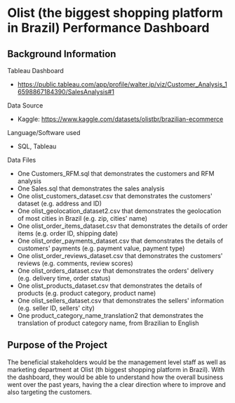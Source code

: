# **Olist (the biggest shopping platform in Brazil) Performance Dashboard**

## Background Information

Tableau Dashboard
- https://public.tableau.com/app/profile/walter.ip/viz/Customer_Analysis_16598867184390/SalesAnalysis#1

Data Source
- Kaggle: https://www.kaggle.com/datasets/olistbr/brazilian-ecommerce

Language/Software used
- SQL, Tableau

Data Files
- One Customers_RFM.sql that demonstrates the customers and RFM analysis
- One Sales.sql that demonstrates the sales analysis
- One olist_customers_dataset.csv that demonstrates the customers' dataset (e.g. address and ID)
- One olist_geolocation_dataset2.csv that demonstrates the geolocation of most cities in Brazil (e.g. zip, cities' name)
- One olist_order_items_dataset.csv that demonstrates the details of order items (e.g. order ID, shipping date)
- One olist_order_payments_dataset.csv that demonstrates the details of customers' payments (e.g. payment value, payment type)
- One olist_order_reviews_dataset.csv that demonstrates the customers' reviews (e.g. comments, review scores)
- One olist_orders_dataset.csv that demonstrates the orders' delivery (e.g. delivery time, order status)
- One olist_products_dataset.csv that demonstrates the details of products (e.g. product category, product name)
- One olist_sellers_dataset.csv that demonstrates the sellers' information (e.g. seller ID, sellers' city)
- One product_category_name_translation2 that demonstrates the translation of product category name, from Brazilian to English

## Purpose of the Project
The beneficial stakeholders would be the management level staff as well as marketing department at Olist (th biggest shopping platform in Brazil). With the dashboard, they would be able to understand how the overall business went over the past years, having the a clear direction where to improve and also targeting the customers.
